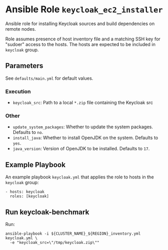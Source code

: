 # Ansible Role `keycloak_ec2_installer`

Ansible role for installing Keycloak sources and build dependencies on remote nodes.

Role assumes presence of host inventory file and a matching SSH key for "sudoer" access to the hosts.
The hosts are expected to be included in `keycloak` group.

## Parameters

See `defaults/main.yml` for default values.

### Execution
- `keycloak_src`: Path to a local `*.zip` file containing the Keycloak src

### Other
- `update_system_packages`: Whether to update the system packages. Defaults to `no`.
- `install_java`: Whether to install OpenJDK on the system. Defaults to `yes`.
- `java_version`: Version of OpenJDK to be installed. Defaults to `17`.


## Example Playbook

An example playbook `keycloak.yml` that applies the role to hosts in the `keycloak` group:
```
- hosts: keycloak
  roles: [keycloak]
```

## Run keycloak-benchmark

Run:
```
ansible-playbook -i ${CLUSTER_NAME}_${REGION}_inventory.yml keycloak.yml \
  -e "keycloak_src=\"/tmp/keycloak.zip\""
```
